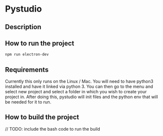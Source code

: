 # Pystudio

## Description

## How to run the project

```bash
npm run electron-dev
```

## Requirements

Currently this only runs on the Linux / Mac. You will need to have python3 installed and have it linked via python 3. You can then go to the menu and select new project and select a folder in which you wish to create your project in. After doing this, pystudio will init files and the python env that will be needed for it to run.

## How to build the project

// TODO: include the bash code to run the build
